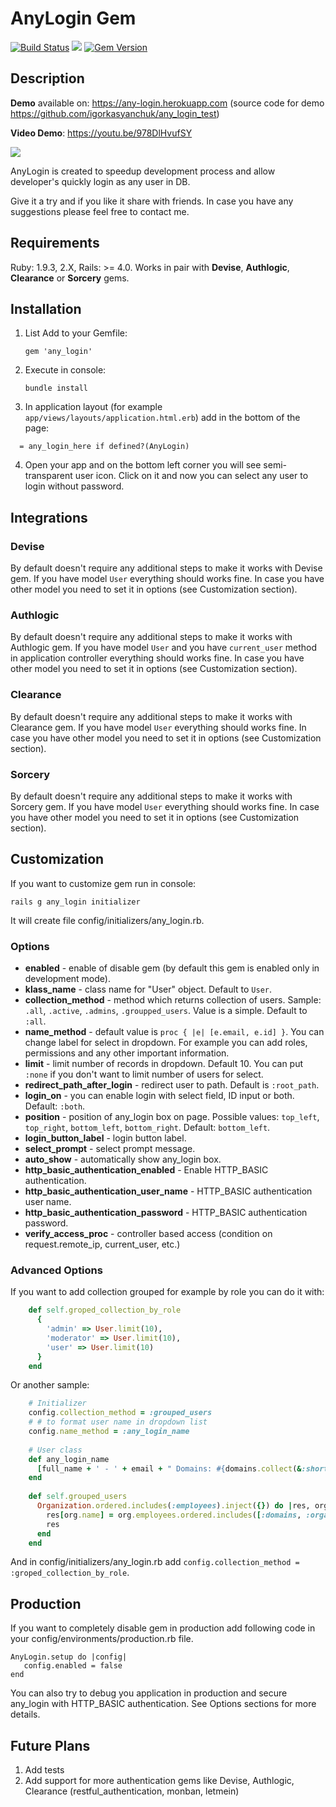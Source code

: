 # AnyLogin Gem
[<img src="https://travis-ci.org/igorkasyanchuk/any_login.svg?branch=master"
alt="Build Status" />](https://travis-ci.org/igorkasyanchuk/any_login) [<img
src="https://codeclimate.com/github/igorkasyanchuk/any_login/badges/gpa.svg"
/>](https://codeclimate.com/github/igorkasyanchuk/any_login) [<img
src="https://badge.fury.io/rb/any_login.svg" alt="Gem Version"
/>](http://badge.fury.io/rb/any_login)

## Description

**Demo** available on: https://any-login.herokuapp.com (source code for demo
https://github.com/igorkasyanchuk/any_login_test)

**Video Demo**: https://youtu.be/978DlHvufSY


[<img src="https://i.ytimg.com/vi/978DlHvufSY/hqdefault.jpg"
/>](https://youtu.be/978DlHvufSY)

AnyLogin is created to speedup development process and allow developer's
quickly login as any user in DB.

Give it a try and if you like it share with friends. In case you have any suggestions please feel free to contact me.

## Requirements
Ruby: 1.9.3, 2.X, Rails: >= 4.0. Works in pair with **Devise**, **Authlogic**, **Clearance** or **Sorcery** gems.

## Installation

 1. List  Add to your Gemfile:

        gem 'any_login'

 2. Execute in console:

        bundle install

 3. In application layout (for example `app/views/layouts/application.html.erb`) add in the bottom of the page:


```
  = any_login_here if defined?(AnyLogin)
``` 

 4. Open your app and on the bottom left corner you will see semi-transparent user icon. Click on it and now you can select any user to login without password.

## Integrations

### Devise

By default doesn't require any additional steps to make it works with Devise gem. If you have model `User` everything should works fine. In case you have other model you need to set it in options (see Customization section).

### Authlogic

By default doesn't require any additional steps to make it works with Authlogic gem. If you have model `User` and you have `current_user` method in application controller everything should works fine. In case you have other model you need to set it in options (see Customization section).

### Clearance

By default doesn't require any additional steps to make it works with Clearance gem. If you have model `User` everything should works fine. In case you have other model you need to set it in options (see Customization section).

### Sorcery

By default doesn't require any additional steps to make it works with Sorcery gem. If you have model `User` everything should works fine. In case you have other model you need to set it in options (see Customization section).


## Customization
If you want to customize gem run in console:

    rails g any_login initializer

It will create file config/initializers/any_login.rb.

### Options
*   **enabled** - enable of disable gem (by default this gem is enabled only in development mode).
*   **klass_name** - class name for "User" object. Default to `User`.
*   **collection_method** - method which returns collection of users. Sample:
    `.all`, `.active`, `.admins`, `.groupped_users`. Value is a simple.
    Default to `:all`.
*   **name_method** - default value is `proc { |e| [e.email, e.id] }`. You can
    change label for select in dropdown. For example you can add roles,
    permissions and any other important information.
*   **limit** - limit number of records in dropdown. Default 10. You can put
    `:none` if you don't want to limit number of users for select.
*   **redirect_path_after_login** - redirect user to path. Default is
    `:root_path`.
*   **login_on** - you can enable login with select field, ID input or both.
    Default: `:both`.
*   **position** - position of any_login box on page. Possible values: `top_left`,
    `top_right`, `bottom_left`, `bottom_right`. Default: `bottom_left`.
*   **login_button_label** - login button label.
*   **select_prompt** - select prompt message.
*   **auto_show** - automatically show any_login box.
*   **http_basic_authentication_enabled** - Enable HTTP_BASIC authentication.
*   **http_basic_authentication_user_name** - HTTP_BASIC authentication user name.
*   **http_basic_authentication_password** - HTTP_BASIC authentication password.
*   **verify_access_proc** - controller based access (condition on request.remote_ip, current_user, etc.)

### Advanced Options
If you want to add collection grouped for example by role you can do it with:

```ruby
    def self.groped_collection_by_role
      {
        'admin' => User.limit(10),
        'moderator' => User.limit(10),
        'user' => User.limit(10)
      }
    end
 ```
   
Or another sample:

```ruby
    # Initializer
    config.collection_method = :grouped_users
    # # to format user name in dropdown list
    config.name_method = :any_login_name    
 
    # User class
    def any_login_name
      [full_name + ' - ' + email + " Domains: #{domains.collect(&:short_code).join(',').presence || 'none'}; Role: #{role}; ID: #{id}", id]
    end
  
    def self.grouped_users
      Organization.ordered.includes(:employees).inject({}) do |res, org|
        res[org.name] = org.employees.ordered.includes([:domains, :organization])
        res
      end
    end
```


And in config/initializers/any_login.rb add `config.collection_method =
:groped_collection_by_role`.

## Production
If you want to completely disable gem in production add following code in your
config/environments/production.rb file.

    AnyLogin.setup do |config|
       config.enabled = false
    end

You can also try to debug you application in production and secure any_login with HTTP_BASIC authentication. See Options sections for more details.

## Future Plans
1.  Add tests
2.  Add support for more authentication gems like Devise, Authlogic, Clearance (restful_authentication, monban, letmein)

